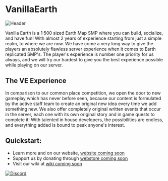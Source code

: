 # VanillaEarth

![Header](hhttps://raw.githubusercontent.com/VanillaEarth/.github/main/profile/assets/newheader.png "Header")

Vanilla Earth is a 1:500 sized Earth Map SMP where you can build, socialize, and have fun! With almost 2 years of experience starting from just a simple realm, to where we are now. We have come a very long way to give the players an absolutely flawless server experience when it comes to Earth replicated SMP's. The player's experience is number one priority for us always, and we will try our hardest to give you the best experience possible while playing on our server.

## The VE Experience

In comparison to our common place competition, we open the door to new gameplay which has never before seen, because our content is formulated by the active staff team to create an original new idea every time we add something new. We also offer completely original written events that occur in the server, each one with its own original story and in game quests to complete it! With talented in house developers, the possibilities are endless, and everything added is bound to peak anyone's interest.

## Quickstart:
- Learn more and on our website, [website coming soon]()
- Support us by donating through [webstore coming soon]()
- Visit our wiki at [wiki coming soon]()

[![Discord](https://img.shields.io/badge/Discord-7289DA?style=for-the-badge&logo=discord&logoColor=white)](https://discord.gg/tQxMhDeQt2)